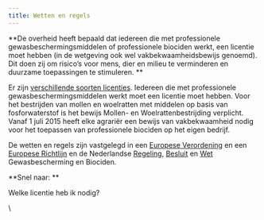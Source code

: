 ```yaml
---
title: Wetten en regels
---
```

**De overheid heeft bepaald dat iedereen die met professionele gewasbeschermingsmiddelen of professionele biociden werkt, een licentie moet hebben (in de wetgeving ook wel vakbekwaamheidsbewijs genoemd). Dit doen zij om risico’s voor mens, dier en milieu te verminderen en duurzame toepassingen te stimuleren.**

Er zijn [verschillende soorten licenties](/licenties/welke-licenties-zijn-er). Iedereen die met professionele gewasbeschermingsmiddelen werkt moet een licentie moet hebben. Voor het bestrijden van mollen en woelratten met middelen op basis van fosforwaterstof is het bewijs Mollen- en Woelrattenbestrijding verplicht. Vanaf 1 juli 2015 heeft elke agrariër een bewijs van vakbekwaamheid nodig voor het toepassen van professionele biociden op het eigen bedrijf. 

De wetten en regels zijn vastgelegd in een [Europese Verordening](https://eur-lex.europa.eu/legal-content/NL/TXT/HTML/?uri=CELEX:32009R1107&from=NL) en een [Europese Richtlijn](https://eur-lex.europa.eu/legal-content/NL/TXT/?uri=CELEX:32009L0128) en de Nederlandse [Regeling](http://wetten.overheid.nl/BWBR0022545/2018-01-01), [Besluit](http://wetten.overheid.nl/BWBR0022530/2017-11-01) en [Wet](http://wetten.overheid.nl/BWBR0021670/2018-02-17) Gewasbescherming en Biociden.

**Snel naar: **

Welke licentie heb ik nodig?

<link-container>
<link-button link='{"name": "Europese Verordening","url": https://eur-lex.europa.eu/legal-content/NL/TXT/HTML/?uri=CELEX:32009R1107&from=NL}'></link-button>\
<link-button link='{"name": "Europese Richtlijn","url": https://eur-lex.europa.eu/legal-content/NL/TXT/?uri=CELEX:32009L0128}'></link-button>
<link-button link='{"name": "Nederlands Besluit","url": "/licenties/wetten-en-regels/nederlands-besluit"}'></link-button>
<link-button link='{"name": "Nederlandse Regeling","url": http://wetten.overheid.nl/BWBR0022545/2018-01-01}'></link-button>
<link-button link='{"name": "Nederlandse Wet","url": http://wetten.overheid.nl/BWBR0021670/2018-02-17}'></link-button>
</link-container>
